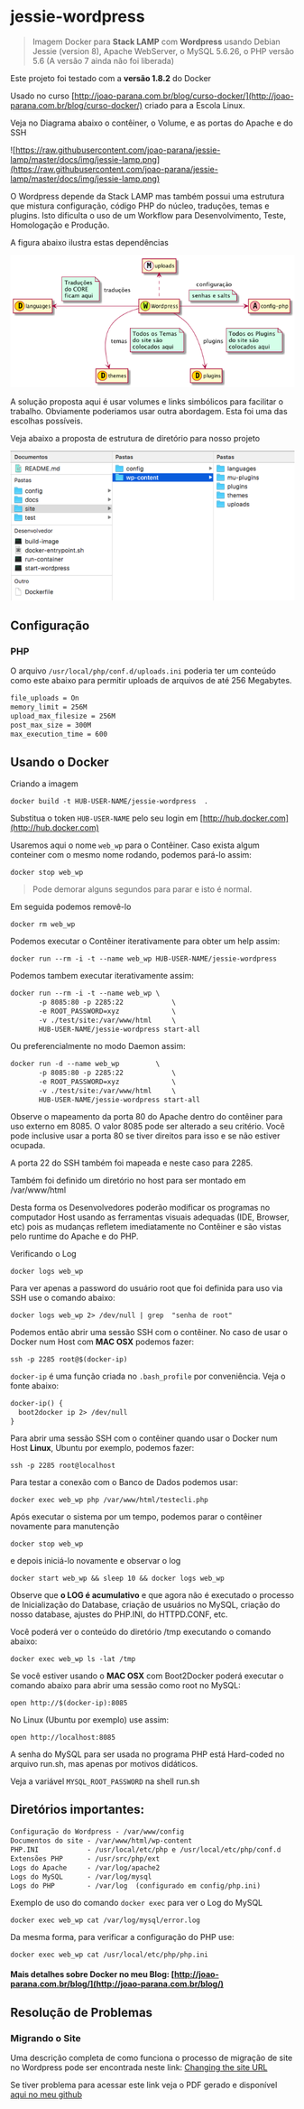 # jessie-wordpress

> Imagem Docker para **Stack LAMP** com **Wordpress** usando Debian Jessie (version 8),
> Apache WebServer, o MySQL 5.6.26, o PHP versão 5.6 (A versão 7 ainda 
> não foi liberada)

Este projeto foi testado com a **versão 1.8.2** do Docker

Usado no curso [http://joao-parana.com.br/blog/curso-docker/](http://joao-parana.com.br/blog/curso-docker/) criado para a Escola Linux.

Veja no Diagrama abaixo o contêiner, o Volume, e as portas do Apache e do SSH

![https://raw.githubusercontent.com/joao-parana/jessie-lamp/master/docs/img/jessie-lamp.png](https://raw.githubusercontent.com/joao-parana/jessie-lamp/master/docs/img/jessie-lamp.png)

O Wordpress depende da Stack LAMP mas também possui uma estrutura que mistura 
configuração, código PHP do núcleo, traduções, temas e plugins. Isto dificulta
o uso de um Workflow para Desenvolvimento, Teste, Homologação e Produção.

A figura abaixo ilustra estas dependências

![dependencias wp](https://raw.githubusercontent.com/joao-parana/jessie-wordpress/master/docs/img/dependencias-wp.png)

A solução proposta aqui é usar volumes e links simbólicos para facilitar 
o trabalho. Obviamente poderiamos usar outra abordagem. Esta foi uma das 
escolhas possíveis.

Veja abaixo a proposta de estrutura de diretório para nosso projeto

![estrutura de diretorio](https://raw.githubusercontent.com/joao-parana/jessie-wordpress/master/docs/img/estrutura-de-diretorio.png)

## Configuração


### PHP

O arquivo `/usr/local/php/conf.d/uploads.ini` poderia ter um conteúdo 
como este abaixo para permitir uploads de arquivos de até 256 Megabytes.

    file_uploads = On
    memory_limit = 256M
    upload_max_filesize = 256M
    post_max_size = 300M
    max_execution_time = 600

## Usando o Docker

Criando a imagem

    docker build -t HUB-USER-NAME/jessie-wordpress  .

Substitua o token `HUB-USER-NAME` pelo seu login em [http://hub.docker.com](http://hub.docker.com)


Usaremos aqui o nome `web_wp` para o Contêiner.
Caso exista algum conteiner com o mesmo nome rodando, 
podemos pará-lo assim:

    docker stop web_wp

> Pode demorar alguns segundos para parar e isto é normal.

Em seguida podemos removê-lo

    docker rm web_wp

Podemos executar o Contêiner iterativamente para obter um help assim:

    docker run --rm -i -t --name web_wp HUB-USER-NAME/jessie-wordpress

Podemos tambem executar iterativamente assim:

    docker run --rm -i -t --name web_wp \
           -p 8085:80 -p 2285:22            \
           -e ROOT_PASSWORD=xyz             \
           -v ./test/site:/var/www/html     \
           HUB-USER-NAME/jessie-wordpress start-all

Ou preferencialmente no modo Daemon assim:

    docker run -d --name web_wp         \
           -p 8085:80 -p 2285:22            \
           -e ROOT_PASSWORD=xyz             \
           -v ./test/site:/var/www/html     \
           HUB-USER-NAME/jessie-wordpress start-all

Observe o mapeamento da porta 80 do Apache dentro do contêiner 
para uso externo em 8085. O valor 8085 pode ser alterado a seu critério.
Você pode inclusive usar a porta 80 se tiver direitos para isso e se 
não estiver ocupada.

A porta 22 do SSH também foi mapeada e neste caso para 2285.

Também foi definido um diretório no host para ser montado 
em /var/www/html

Desta forma os Desenvolvedores poderão modificar os programas 
no computador Host usando as ferramentas visuais adequadas
(IDE, Browser, etc) pois as mudanças refletem imediatamente no 
Contêiner e são vistas pelo runtime do Apache e do PHP.

Verificando o Log

    docker logs web_wp

Para ver apenas a password do usuário root que foi definida para 
uso via SSH use o comando abaixo:

    docker logs web_wp 2> /dev/null | grep  "senha de root"

Podemos então abrir uma sessão SSH com o contêiner. No caso de 
usar o Docker num Host com **MAC OSX** podemos fazer:

    ssh -p 2285 root@$(docker-ip)

`docker-ip` é uma função criada no `.bash_profile` por conveniência. 
Veja o fonte abaixo:

    docker-ip() {
      boot2docker ip 2> /dev/null
    }

Para abrir uma sessão SSH com o contêiner quando
usar o Docker num Host **Linux**, Ubuntu por exemplo, 
podemos fazer:

    ssh -p 2285 root@localhost

Para testar a conexão com o Banco de Dados podemos usar:

    docker exec web_wp php /var/www/html/testecli.php

Após executar o sistema por um tempo, podemos parar o contêiner 
novamente para manutenção

    docker stop web_wp

e depois iniciá-lo novamente e observar o log

    docker start web_wp && sleep 10 && docker logs web_wp

Observe que **o LOG é acumulativo** e que agora não é executado o 
processo de Inicialização do Database, criação de usuários no MySQL, 
criação do nosso database, ajustes do PHP.INI, do HTTPD.CONF, etc. 

Você poderá ver o conteúdo do diretório /tmp executando o comando abaixo:

    docker exec web_wp ls -lat /tmp

Se você estiver usando o **MAC OSX** com Boot2Docker 
poderá executar o comando abaixo para abrir uma sessão como 
root no MySQL:

    open http://$(docker-ip):8085 

No Linux (Ubuntu por exemplo) use assim:

    open http://localhost:8085

A senha do MySQL para ser usada no programa PHP 
está Hard-coded no arquivo run.sh, mas apenas 
por motivos didáticos. 

Veja a variável `MYSQL_ROOT_PASSWORD` na shell run.sh

## Diretórios importantes:
    Configuração do Wordpress - /var/www/config
    Documentos do site - /var/www/html/wp-content
    PHP.INI            - /usr/local/etc/php e /usr/local/etc/php/conf.d
    Extensões PHP      - /usr/src/php/ext
    Logs do Apache     - /var/log/apache2
    Logs do MySQL      - /var/log/mysql
    Logs do PHP        - /var/log  (configurado em config/php.ini)

Exemplo de uso do comando `docker exec` para ver o Log do MySQL

    docker exec web_wp cat /var/log/mysql/error.log

Da mesma forma, para verificar a configuração do PHP use:

    docker exec web_wp cat /usr/local/etc/php/php.ini

#### Mais detalhes sobre Docker no meu Blog: [http://joao-parana.com.br/blog/](http://joao-parana.com.br/blog/)

## Resolução de Problemas

### Migrando o Site

Uma descrição completa de como funciona o processo de migração de site 
no Wordpress pode ser encontrada neste link: 
[Changing the site URL](https://codex.wordpress.org/Changing_The_Site_URL) 

Se tiver problema para acessar este link veja o PDF gerado e disponível 
[aqui no meu github](https://github.com/joao-parana/jessie-wordpress/blob/master/docs/ChangingTheSiteURL.pdf)
